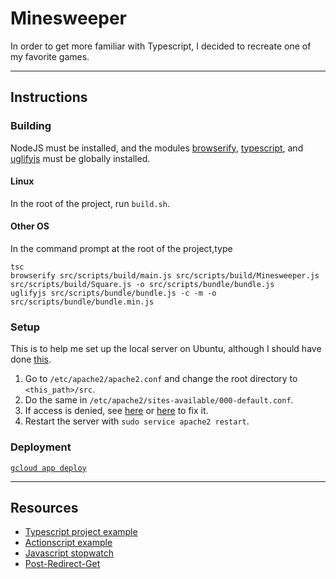# Minesweeper
In order to get more familiar with Typescript,
I decided to recreate one of my favorite games.

---

## Instructions

### Building
NodeJS must be installed,
and the modules [browserify](http://browserify.org/), 
[typescript](https://www.typescriptlang.org/),
and [uglifyjs](https://www.npmjs.com/package/uglify-js)
must be globally installed.

#### Linux
In the root of the project,
run `build.sh`.

#### Other OS
In the command prompt at the root of the project,type
```
tsc
browserify src/scripts/build/main.js src/scripts/build/Minesweeper.js src/scripts/build/Square.js -o src/scripts/bundle/bundle.js
uglifyjs src/scripts/bundle/bundle.js -c -m -o src/scripts/bundle/bundle.min.js
```

### Setup
This is to help me set up the local server on Ubuntu,
although I should have done [this](http://php.net/manual/en/features.commandline.webserver.php).

1. Go to `/etc/apache2/apache2.conf` and change the root directory
to `<this_path>/src`.
2. Do the same in `/etc/apache2/sites-available/000-default.conf`.
3. If access is denied, see [here](https://ubuntuforums.org/showthread.php?t=1591204)
or [here](http://askubuntu.com/questions/451922/apache-access-denied-because-search-permissions-are-missing)
to fix it.
4. Restart the server with `sudo service apache2 restart`.

### Deployment
[`gcloud app deploy`](https://cloud.google.com/sdk/gcloud/reference/app/deploy)

---

## Resources
* [Typescript project example](https://www.dropbox.com/sh/2mzt7a7ufqbbgrj/AAAUsgkDVD8Bwp_Yoeq0Uo97a?dl=0)
* [Actionscript example](http://code.tutsplus.com/tutorials/build-a-minesweeper-game-within-200-lines-of-code--active-8578)
* [Javascript stopwatch](https://jsfiddle.net/pertrai1/r3su6b6n/)
* [Post-Redirect-Get](http://wordsideasandthings.blogspot.ca/2013/04/post-redirect-get-pattern-in-php.html)